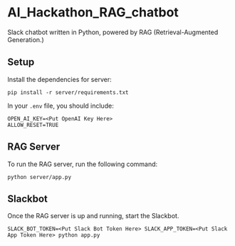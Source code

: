 # AI_Hackathon_RAG_chatbot
Slack chatbot written in Python, powered by RAG (Retrieval-Augmented Generation.)

## Setup

Install the dependencies for server:
```
pip install -r server/requirements.txt
```
In your `.env` file, you should include:
```
OPEN_AI_KEY=<Put OpenAI Key Here>
ALLOW_RESET=TRUE
```


## RAG Server

To run the RAG server, run the following command:
```
python server/app.py
```


## Slackbot

Once the RAG server is up and running, start the Slackbot.
```
SLACK_BOT_TOKEN=<Put Slack Bot Token Here> SLACK_APP_TOKEN=<Put Slack App Token Here> python app.py
```

